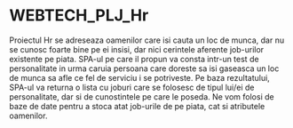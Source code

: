 # WEBTECH_PLJ_Hr

Proiectul Hr se adreseaza oamenilor care isi cauta un loc de munca, dar nu se cunosc foarte bine pe ei insisi, 
dar nici cerintele aferente job-urilor existente pe piata.
SPA-ul pe care il propun va consta intr-un test de personalitate in urma caruia persoana care doreste sa isi gaseasca un loc de munca sa 
afle ce fel de serviciu i se potriveste. Pe baza rezultatului, SPA-ul va returna o lista cu joburi care se folosesc de tipul lui/ei de 
personalitate, dar si de cunostintele pe care le poseda. 
Ne vom folosi de baze de date pentru a stoca atat job-urile de pe piata, cat si atributele oamenilor.
